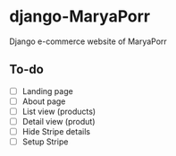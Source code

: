 # django-MaryaPorr
Django e-commerce website of MaryaPorr

## To-do
- [ ] Landing page
- [ ] About page
- [ ] List view (products)
- [ ] Detail view (produt)
- [ ] Hide Stripe details
- [ ] Setup Stripe
